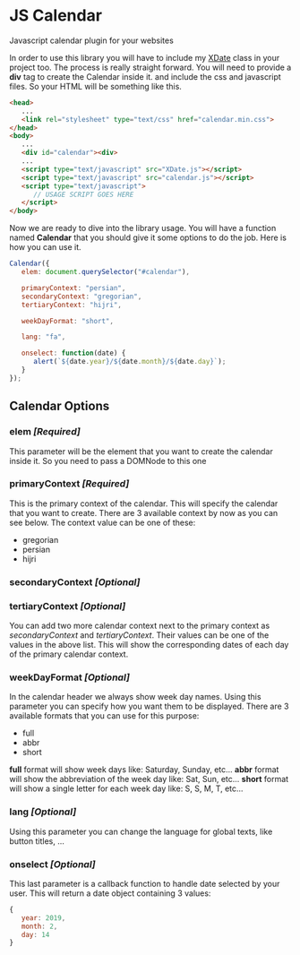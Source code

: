 # JS Calendar
Javascript calendar plugin for your websites

In order to use this library you will have to include my [XDate](https://github.com/atikalaker/XDate/tree/master/Javascript) class in your project too.
The process is really straight forward. You will need to provide a **div** tag to create the Calendar inside it. and include the css and javascript files.
So your HTML will be something like this.

```HTML
<head>
   ...
   <link rel="stylesheet" type="text/css" href="calendar.min.css">
</head>
<body>
   ...
   <div id="calendar"><div>
   ...
   <script type="text/javascript" src="XDate.js"></script>
   <script type="text/javascript" src="calendar.js"></script>
   <script type="text/javascript">
      // USAGE SCRIPT GOES HERE
   </script>
</body>
```

Now we are ready to dive into the library usage. You will have a function named **Calendar** that you should give it some options to do the job.
Here is how you can use it.

```javascript
Calendar({
   elem: document.querySelector("#calendar"),

   primaryContext: "persian",
   secondaryContext: "gregorian",
   tertiaryContext: "hijri",

   weekDayFormat: "short",

   lang: "fa",

   onselect: function(date) {
      alert(`${date.year}/${date.month}/${date.day}`);
   }
});
```
## Calendar Options
### elem *[Required]*
This parameter will be the element that you want to create the calendar inside it. So you need to pass a DOMNode to this one

### primaryContext *[Required]*
This is the primary context of the calendar. This will specify the calendar that you want to create. There are 3 available context by now as you can see below. The context value can be one of these:

- gregorian
- persian
- hijri

### secondaryContext *[Optional]*
### tertiaryContext *[Optional]*
You can add two more calendar context next to the primary context as *secondaryContext* and *tertiaryContext*. Their values can be one of the values in the above list. This will show the corresponding dates of each day of the primary calendar context.

### weekDayFormat *[Optional]*
In the calendar header we always show week day names. Using this parameter you can specify how you want them to be displayed. There are 3 available formats that you can use for this purpose:

- full
- abbr
- short

**full** format will show week days like: Saturday, Sunday, etc...
**abbr** format will show the abbreviation of the week day like: Sat, Sun, etc...
**short** format will show a single letter for each week day like: S, S, M, T, etc...

### lang *[Optional]*
Using this parameter you can change the language for global texts, like button titles, ...

### onselect *[Optional]*
This last parameter is a callback function to handle date selected by your user. This will return a date object containing 3 values:

```javascript
{
   year: 2019,
   month: 2,
   day: 14
}
```